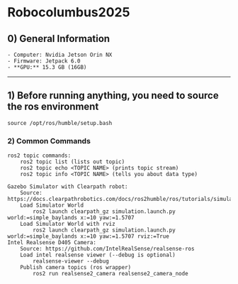 # Robocolumbus2025

## 0) General Information
    - Computer: Nvidia Jetson Orin NX
    - Firmware: Jetpack 6.0
    - **GPU:** 15.3 GB (16GB)
    
---

## 1) Before running anything, you need to source the ros environment
    source /opt/ros/humble/setup.bash

### 2) Common Commands
    ros2 topic commands:
        ros2 topic list (lists out topic)
        ros2 topic echo <TOPIC NAME> (prints topic stream)
        ros2 topic info <TOPIC NAME> (tells you about data type)
        
    Gazebo Simulator with Clearpath robot: 
        Source: https://docs.clearpathrobotics.com/docs/ros2humble/ros/tutorials/simulator/install/
        Load Simulator World
            ros2 launch clearpath_gz simulation.launch.py world:=simple_baylands x:=10 yaw:=1.5707
        Load Simulator World with rviz
            ros2 launch clearpath_gz simulation.launch.py world:=simple_baylands x:=10 yaw:=1.5707 rviz:=True
    Intel Realsense D405 Camera:
        Source: https://github.com/IntelRealSense/realsense-ros
        Load intel realsense viewer (--debug is optional)
            realsense-viewer --debug
        Publish camera topics (ros wrapper)
            ros2 run realsense2_camera realsense2_camera_node
    
